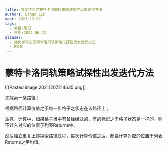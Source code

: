```yaml
---
title: 强化学习之蒙特卡洛同轨策略试探性出发迭代方法
authors: Ethan Lin
year: 2021-12-07
tags:
  - 类型/笔记
  - 日期/2024-06-22
aliases:
  - 强化学习之蒙特卡洛同轨策略试探性出发迭代方法
  - EVMC
---
```

# 蒙特卡洛同轨策略试探性出发迭代方法






![[Pasted image 20211207214635.png]]

先探索一条路径；

根据路径计算价值之于每一步格子之状态在该路径上；

注意，计算中，如果格子当中有曾经经过的，有的标记之于格子状态是一样的，则不计入对应的位置于列表Returns中。

然后独立重复上述探索路径过程，每次计算价值之后，都要计算对应的位置于列表Returns之平均值。
